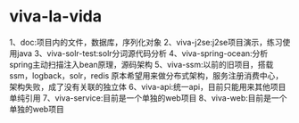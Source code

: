 # viva-la-vida
1、doc:项目内的文件，数据库，序列化对象
2、viva-j2se:j2se项目演示，练习使用java
3、viva-solr-test:solr分词源代码分析
4、viva-spring-ocean:分析spring主动扫描注入bean原理，源码架构
5、viva-ssm:以前的旧项目，搭载ssm，logback，solr，redis
原本希望用来做分布式架构，服务注册消费中心，架构失败，成了没有关联的独立体
6、viva-api:统一api，目前只能用来其他项目单纯引用
7、viva-service:目前是一个单独的web项目
8、viva-web:目前是一个单独的web项目